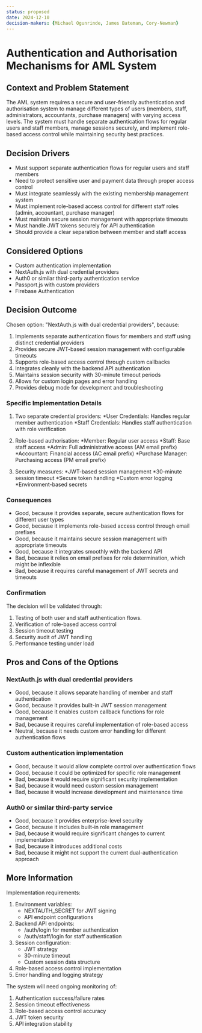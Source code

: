 ```yaml
---
status: proposed
date: 2024-12-10
decision-makers: {Michael Ogunrinde, James Bateman, Cory-Newman}
---
```


# Authentication and Authorisation Mechanisms for AML System

## Context and Problem Statement

The AML system requires a secure and user-friendly authentication and authorisation system to manage different types of users (members, staff, administrators, accountants, purchase managers) with varying access levels. The system must handle separate authentication flows for regular users and staff members, manage sessions securely, and implement role-based access control while maintaining security best practices.

## Decision Drivers

* Must support separate authentication flows for regular users and staff members
* Need to protect sensitive user and payment data through proper access control
* Must integrate seamlessly with the existing membership management system
* Must implement role-based access control for different staff roles (admin, accountant, purchase manager)
* Must maintain secure session management with appropriate timeouts
* Must handle JWT tokens securely for API authentication
* Should provide a clear separation between member and staff access

## Considered Options

* Custom authentication implementation
* NextAuth.js with dual credential providers
* Auth0 or similar third-party authentication service
* Passport.js with custom providers
* Firebase Authentication

## Decision Outcome

Chosen option: "NextAuth.js with dual credential providers", because:

1. Implements separate authentication flows for members and staff using distinct credential providers
2. Provides secure JWT-based session management with configurable timeouts
3. Supports role-based access control through custom callbacks
4. Integrates cleanly with the backend API authentication
5. Maintains session security with 30-minute timeout periods
6. Allows for custom login pages and error handling
7. Provides debug mode for development and troubleshooting

### Specific Implementation Details

1. Two separate credential providers:
   *User Credentials: Handles regular member authentication
   *Staff Credentials: Handles staff authentication with role verification

2. Role-based authorisation:
   *Member: Regular user access
   *Staff: Base staff access
   *Admin: Full administrative access (AM email prefix)
   *Accountant: Financial access (AC email prefix)
   *Purchase Manager: Purchasing access (PM email prefix)

3. Security measures:
   *JWT-based session management
   *30-minute session timeout
   *Secure token handling
   *Custom error logging
   *Environment-based secrets

### Consequences

* Good, because it provides separate, secure authentication flows for different user types
* Good, because it implements role-based access control through email prefixes
* Good, because it maintains secure session management with appropriate timeouts
* Good, because it integrates smoothly with the backend API
* Bad, because it relies on email prefixes for role determination, which might be inflexible
* Bad, because it requires careful management of JWT secrets and timeouts

### Confirmation

The decision will be validated through:

1. Testing of both user and staff authentication flows.
2. Verification of role-based access control
3. Session timeout testing
4. Security audit of JWT handling
5. Performance testing under load

## Pros and Cons of the Options

### NextAuth.js with dual credential providers

* Good, because it allows separate handling of member and staff authentication
* Good, because it provides built-in JWT session management
* Good, because it enables custom callback functions for role management
* Bad, because it requires careful implementation of role-based access
* Neutral, because it needs custom error handling for different authentication flows

### Custom authentication implementation

* Good, because it would allow complete control over authentication flows
* Good, because it could be optimized for specific role management
* Bad, because it would require significant security implementation
* Bad, because it would need custom session management
* Bad, because it would increase development and maintenance time

### Auth0 or similar third-party service

* Good, because it provides enterprise-level security
* Good, because it includes built-in role management
* Bad, because it would require significant changes to current implementation
* Bad, because it introduces additional costs
* Bad, because it might not support the current dual-authentication approach

## More Information

Implementation requirements:

1. Environment variables:
   * NEXTAUTH_SECRET for JWT signing
   * API endpoint configurations
2. Backend API endpoints:
   * /auth/login for member authentication
   * /auth/staff/login for staff authentication
3. Session configuration:
   * JWT strategy
   * 30-minute timeout
   * Custom session data structure
4. Role-based access control implementation
5. Error handling and logging strategy

The system will need ongoing monitoring of:

1. Authentication success/failure rates
2. Session timeout effectiveness
3. Role-based access control accuracy
4. JWT token security
5. API integration stability
